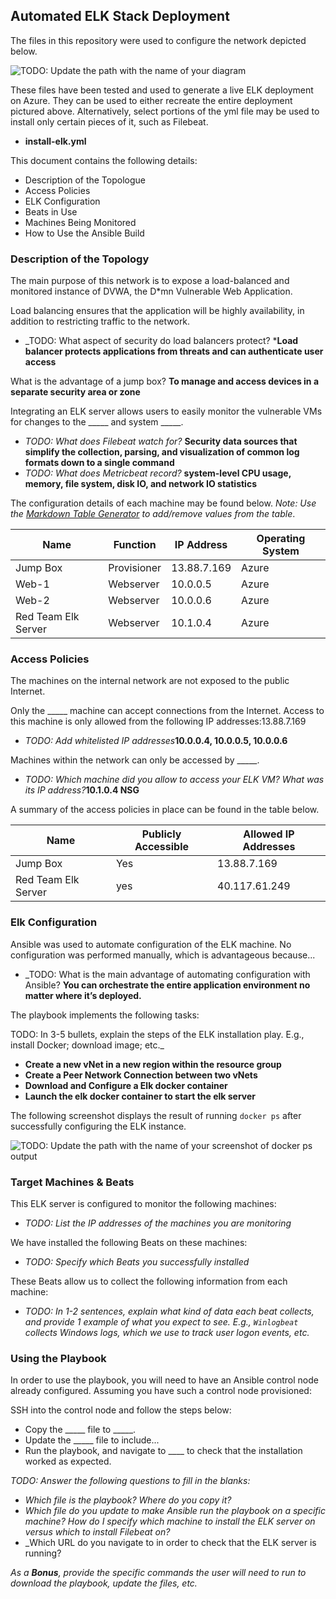 ## Automated ELK Stack Deployment

The files in this repository were used to configure the network depicted below.

![TODO: Update the path with the name of your diagram](Images/diagram_filename.png)

These files have been tested and used to generate a live ELK deployment on Azure. They can be used to either recreate the entire deployment pictured above. Alternatively, select portions of the yml file may be used to install only certain pieces of it, such as Filebeat.

  * **install-elk.yml**

This document contains the following details:
- Description of the Topologue
- Access Policies
- ELK Configuration
- Beats in Use
- Machines Being Monitored
- How to Use the Ansible Build


### Description of the Topology

The main purpose of this network is to expose a load-balanced and monitored instance of DVWA, the D*mn Vulnerable Web Application.

Load balancing ensures that the application will be highly availability, in addition to restricting traffic to the network.
- _TODO: What aspect of security do load balancers protect?
***Load balancer protects applications from threats and can authenticate user access**

 What is the advantage of a jump box?  **To manage and access devices in a separate security area or zone**

Integrating an ELK server allows users to easily monitor the vulnerable VMs for changes to the _____ and system _____.
- _TODO: What does Filebeat watch for?_ **Security data sources that simplify the collection, parsing, and visualization of common log formats down to a single command**
- _TODO: What does Metricbeat record?_ **system-level CPU usage, memory, file system, disk IO, and network IO statistics**

The configuration details of each machine may be found below.
_Note: Use the [Markdown Table Generator](http://www.tablesgenerator.com/markdown_tables) to add/remove values from the table_.

| Name     | Function | IP Address | Operating System |
|----------|----------|------------|------------------|
| Jump Box |Provisioner | 13.88.7.169| Azure         |
| Web-1    |Webserver | 10.0.0.5   | Azure            |
| Web-2    |Webserver | 10.0.0.6   | Azure            |
| Red Team Elk Server | Webserver | 10.1.0.4 |Azure|

### Access Policies

The machines on the internal network are not exposed to the public Internet. 

Only the _____ machine can accept connections from the Internet. Access to this machine is only allowed from the following IP addresses:13.88.7.169
- _TODO: Add whitelisted IP addresses_**10.0.0.4, 10.0.0.5, 10.0.0.6**

Machines within the network can only be accessed by _____.
- _TODO: Which machine did you allow to access your ELK VM? What was its IP address?_**10.1.0.4  NSG**

A summary of the access policies in place can be found in the table below.

| Name     | Publicly Accessible | Allowed IP Addresses |
|----------|---------------------|----------------------|
| Jump Box | Yes                | 13.88.7.169    | 10.0.0.4
|Red Team Elk Server |yes | 40.117.61.249 |    10.1.0.4                  |


### Elk Configuration

Ansible was used to automate configuration of the ELK machine. No configuration was performed manually, which is advantageous because...
- _TODO: What is the main advantage of automating configuration with Ansible? **You can orchestrate the entire application environment no matter where it’s deployed.** 

The playbook implements the following tasks:

TODO: In 3-5 bullets, explain the steps of the ELK installation play. E.g., install Docker; download image; etc._

- **Create a new vNet in a new region within the resource group**
- **Create a Peer Network Connection between two vNets**
- **Download and Configure a Elk docker container**
- **Launch the elk docker container to start the elk server**

The following screenshot displays the result of running `docker ps` after successfully configuring the ELK instance.

![TODO: Update the path with the name of your screenshot of docker ps output](Images/docker_ps_output.png)

### Target Machines & Beats
This ELK server is configured to monitor the following machines:
- _TODO: List the IP addresses of the machines you are monitoring_

We have installed the following Beats on these machines:
- _TODO: Specify which Beats you successfully installed_

These Beats allow us to collect the following information from each machine:
- _TODO: In 1-2 sentences, explain what kind of data each beat collects, and provide 1 example of what you expect to see. E.g., `Winlogbeat` collects Windows logs, which we use to track user logon events, etc._

### Using the Playbook
In order to use the playbook, you will need to have an Ansible control node already configured. Assuming you have such a control node provisioned: 

SSH into the control node and follow the steps below:
- Copy the _____ file to _____.
- Update the _____ file to include...
- Run the playbook, and navigate to ____ to check that the installation worked as expected.

_TODO: Answer the following questions to fill in the blanks:_
- _Which file is the playbook? Where do you copy it?_
- _Which file do you update to make Ansible run the playbook on a specific machine? How do I specify which machine to install the ELK server on versus which to install Filebeat on?_
- _Which URL do you navigate to in order to check that the ELK server is running?

_As a **Bonus**, provide the specific commands the user will need to run to download the playbook, update the files, etc._

